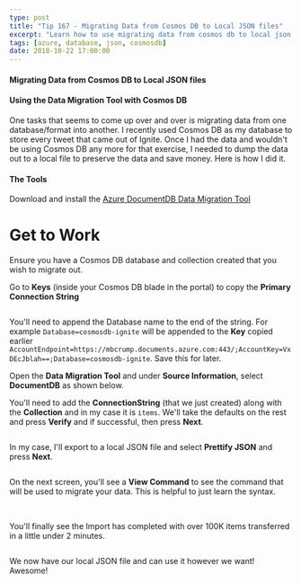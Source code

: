 ```yaml
---
type: post
title: "Tip 167 - Migrating Data from Cosmos DB to Local JSON files"
excerpt: "Learn how to use migrating data from cosmos db to local json files"
tags: [azure, database, json, cosmosdb]
date: 2018-10-22 17:00:00
---
```

 

#### Migrating Data from Cosmos DB to Local JSON files

#### Using the Data Migration Tool with Cosmos DB

One tasks that seems to come up over and over is migrating data from one database/format into another. I recently used Cosmos DB as my database to store every tweet that came out of Ignite. Once I had the data and wouldn't be using Cosmos DB any more for that exercise, I needed to dump the data out to a local file to preserve the data and save money. Here is how I did it. 

#### The Tools

Download and install the [Azure DocumentDB Data Migration Tool](https://www.microsoft.com/en-us/download/confirmation.aspx?id=46436)

# Get to Work

Ensure you have a Cosmos DB database and collection created that you wish to migrate out. 

Go to **Keys** (inside your Cosmos DB blade in the portal) to copy the **Primary Connection String**

<img :src="$withBase('/files/migrationcosmos2.png')">

You'll need to append the Database name to the end of the string. For example `Database=cosmosdb-ignite` will be appended to the **Key** copied earlier `AccountEndpoint=https://mbcrump.documents.azure.com:443/;AccountKey=VxDEcJblah==;Database=cosmosdb-ignite`. Save this for later. 

Open the **Data Migration Tool** and under **Source Information**, select **DocumentDB** as shown below. 

You'll need to add the **ConnectionString** (that we just created) along with the **Collection** and in my case it is `items`. We'll take the defaults on the rest and press **Verify** and if successful, then press **Next**.

<img :src="$withBase('/files/migratingdatafromcosmosdb-1.png')">

In my case, I'll export to a local JSON file and select **Prettify JSON** and press **Next**.

<img :src="$withBase('/files/migratingdatafromcosmosdb-2.png')">

On the next screen, you'll see a **View Command** to see the command that will be used to migrate your data. This is helpful to just learn the syntax. 

<img :src="$withBase('/files/migratingdatafromcosmosdb-3.png')">

<img :src="$withBase('/files/migratingdatafromcosmosdb-4.png')">

You'll finally see the Import has completed with over 100K items transferred in a little under 2 minutes. 

<img :src="$withBase('/files/migratingdatafromcosmosdb-5.png')">

We now have our local JSON file and can use it however we want! Awesome!
